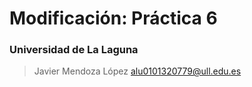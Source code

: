 # Modificación: Práctica 6
### Universidad de La Laguna
> Javier Mendoza López
> alu0101320779@ull.edu.es
